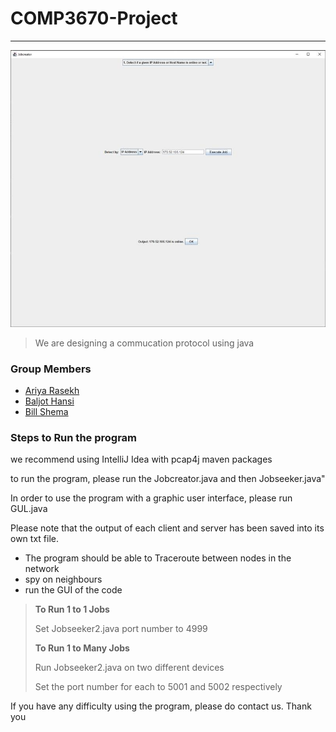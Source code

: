 # COMP3670-Project
---
![GUI interface](https://github.com/nohack11/comp3670-project/blob/master/Images/GUI1.png)
> We are designing a commucation protocol using java
### Group Members
* [Ariya Rasekh](https://github.com/AriyaRasekh)
* [Baljot Hansi](https://github.com/bhansi) 
* [Bill Shema](https://github.com/nohack11)

### Steps to Run the program
we recommend using IntelliJ Idea with pcap4j maven packages

to run the program, please run the Jobcreator.java and then Jobseeker.java"

In order to use the program with a graphic user interface, please run GUL.java

Please note that the output of each client and server has been saved into its own txt file. 

- The program should be able to Traceroute between nodes in the network
- spy on neighbours 
- run the GUI of the code

> **To Run 1 to 1 Jobs**
>
> Set Jobseeker2.java port number to 4999
> 
> **To Run 1 to Many Jobs**
> 
> Run Jobseeker2.java on two different devices
>
> Set the port number for each to 5001 and 5002 respectively 

If you have any difficulty using the program, please do contact us. Thank you
